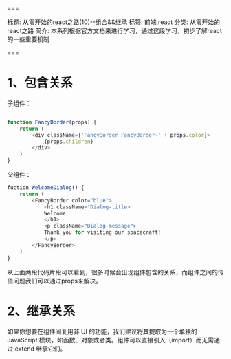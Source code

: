 ===

标题: 从零开始的react之路(10)--组合&&继承
标签: 前端,react
分类: 从零开始的react之路
简介: 本系列根据官方文档来进行学习，通过这段学习，初步了解react的一些重要机制

===

# 1、包含关系

子组件：

```js

function FancyBorder(props) {
	return (
		<div className={'FancyBorder FancyBorder-' + props.color}>
			{props.children}
		</div>
	)
}	


```

父组件：

```js
fuction WelcomeDialog() {
	return (
		<FancyBorder color="blue">
			<h1 className="Dialog-title>
			Welcome
			</h1>
			<p className="Dialog-message">
			Thank you for visiting our spacecraft!
			</p>
		</FancyBorder>
	)
}
```
从上面两段代码片段可以看到，很多时候会出现组件包含的关系，而组件之间的传值问题我们可以通过props来解决。

# 2、继承关系

如果你想要在组件间复用非 UI 的功能，我们建议将其提取为一个单独的 JavaScript 模块，如函数、对象或者类。组件可以直接引入（import）而无需通过 extend 继承它们。
